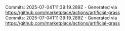 Commits: 2025-07-04T11:39:19.289Z - Generated via https://github.com/marketplace/actions/artificial-grass
<br>
Commits: 2025-07-04T11:39:19.289Z - Generated via https://github.com/marketplace/actions/artificial-grass
<br>
